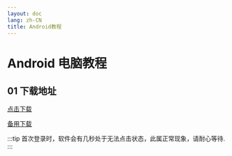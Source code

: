 ```yaml
---
layout: doc
lang: zh-CN
title: Android教程
---
```


# Android 电脑教程

## 01 下载地址

[点击下载](https://assets.xn--xkru27h5fjrwm.com:9999/c/Digilink.apk)

[备用下载](http://154.23.241.39:9008/c/Digilink.apk)

:::tip
首次登录时，软件会有几秒处于无法点击状态，此属正常现象，请耐心等待.
:::